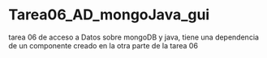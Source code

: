 # Tarea06_AD_mongoJava_gui
tarea 06 de acceso a Datos sobre mongoDB y java, tiene una dependencia de un componente creado en la otra parte de la tarea 06
